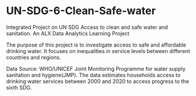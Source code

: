 # UN-SDG-6-Clean-Safe-water
Integrated Project on UN SDG Access to clean and safe water and sanitation. An ALX Data Analytics Learning Project

The purpose of this project is to investigate access to safe and affordable drinking water. It focuses on inequalities in service levels between different countries and regions.

Data Source: WHO/UNICEF Joint Monitoring Programme for water supply sanitation and hygiene(JMP).
The data estimates households access to drinking water services between 2000 and 2020 to access progress to the sixth SDG.


